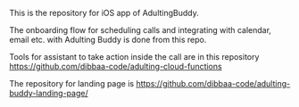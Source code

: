 This is the repository for iOS app of AdultingBuddy.

The onboarding flow for scheduling calls and integrating with calendar, email etc. with Adulting Buddy is done from this repo. 

Tools for assistant to take action inside the call are in this repository https://github.com/dibbaa-code/adulting-cloud-functions

The repository for landing page is https://github.com/dibbaa-code/adulting-buddy-landing-page/
